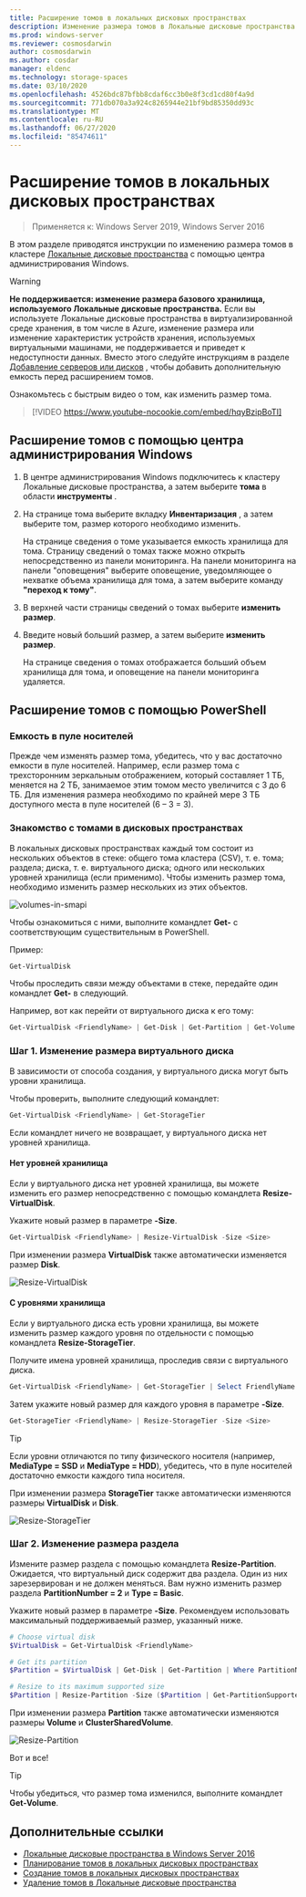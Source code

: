 ```yaml
---
title: Расширение томов в локальных дисковых пространствах
description: Изменение размера томов в Локальные дисковые пространства с помощью Windows Admin Center и PowerShell.
ms.prod: windows-server
ms.reviewer: cosmosdarwin
author: cosmosdarwin
ms.author: cosdar
manager: eldenc
ms.technology: storage-spaces
ms.date: 03/10/2020
ms.openlocfilehash: 4526bdc87bfbb8cdaf6cc3b0e8f3cd1cd80f4a9d
ms.sourcegitcommit: 771db070a3a924c8265944e21bf9bd85350dd93c
ms.translationtype: MT
ms.contentlocale: ru-RU
ms.lasthandoff: 06/27/2020
ms.locfileid: "85474611"
---
```

# <a name="extending-volumes-in-storage-spaces-direct"></a>Расширение томов в локальных дисковых пространствах
> Применяется к: Windows Server 2019, Windows Server 2016

В этом разделе приводятся инструкции по изменению размера томов в кластере [Локальные дисковые пространства](storage-spaces-direct-overview.md) с помощью центра администрирования Windows.

> [!WARNING]
> **Не поддерживается: изменение размера базового хранилища, используемого Локальные дисковые пространства.** Если вы используете Локальные дисковые пространства в виртуализированной среде хранения, в том числе в Azure, изменение размера или изменение характеристик устройств хранения, используемых виртуальными машинами, не поддерживается и приведет к недоступности данных. Вместо этого следуйте инструкциям в разделе [Добавление серверов или дисков](add-nodes.md) , чтобы добавить дополнительную емкость перед расширением томов.

Ознакомьтесь с быстрым видео о том, как изменить размер тома.

> [!VIDEO https://www.youtube-nocookie.com/embed/hqyBzipBoTI]

## <a name="extending-volumes-using-windows-admin-center"></a>Расширение томов с помощью центра администрирования Windows

1. В центре администрирования Windows подключитесь к кластеру Локальные дисковые пространства, а затем выберите **тома** в области **инструменты** .
2. На странице тома выберите вкладку **Инвентаризация** , а затем выберите том, размер которого необходимо изменить.

    На странице сведения о томе указывается емкость хранилища для тома. Страницу сведений о томах также можно открыть непосредственно из панели мониторинга. На панели мониторинга на панели "оповещения" выберите оповещение, уведомляющее о нехватке объема хранилища для тома, а затем выберите команду **"переход к тому"**.

4. В верхней части страницы сведений о томах выберите **изменить размер**.
5. Введите новый больший размер, а затем выберите **изменить размер**.

    На странице сведения о томах отображается больший объем хранилища для тома, и оповещение на панели мониторинга удаляется.

## <a name="extending-volumes-using-powershell"></a>Расширение томов с помощью PowerShell

### <a name="capacity-in-the-storage-pool"></a>Емкость в пуле носителей

Прежде чем изменять размер тома, убедитесь, что у вас достаточно емкости в пуле носителей. Например, если размер тома с трехсторонним зеркальным отображением, который составляет 1 ТБ, меняется на 2 ТБ, занимаемое этим томом место увеличится с 3 до 6 ТБ. Для изменения размера необходимо по крайней мере 3 ТБ доступного места в пуле носителей (6 – 3 = 3).

### <a name="familiarity-with-volumes-in-storage-spaces"></a>Знакомство с томами в дисковых пространствах

В локальных дисковых пространствах каждый том состоит из нескольких объектов в стеке: общего тома кластера (CSV), т. е. тома; раздела; диска, т. е. виртуального диска; одного или нескольких уровней хранилища (если применимо). Чтобы изменить размер тома, необходимо изменить размер нескольких из этих объектов.

![volumes-in-smapi](media/resize-volumes/volumes-in-smapi.png)

Чтобы ознакомиться с ними, выполните командлет **Get-** с соответствующим существительным в PowerShell.

Пример:

```PowerShell
Get-VirtualDisk
```

Чтобы проследить связи между объектами в стеке, передайте один командлет **Get-** в следующий.

Например, вот как перейти от виртуального диска к его тому:

```PowerShell
Get-VirtualDisk <FriendlyName> | Get-Disk | Get-Partition | Get-Volume
```

### <a name="step-1--resize-the-virtual-disk"></a>Шаг 1. Изменение размера виртуального диска

В зависимости от способа создания, у виртуального диска могут быть уровни хранилища.

Чтобы проверить, выполните следующий командлет:

```PowerShell
Get-VirtualDisk <FriendlyName> | Get-StorageTier
```

Если командлет ничего не возвращает, у виртуального диска нет уровней хранилища.

#### <a name="no-storage-tiers"></a>Нет уровней хранилища

Если у виртуального диска нет уровней хранилища, вы можете изменить его размер непосредственно с помощью командлета **Resize-VirtualDisk**.

Укажите новый размер в параметре **-Size**.

```PowerShell
Get-VirtualDisk <FriendlyName> | Resize-VirtualDisk -Size <Size>
```

При изменении размера **VirtualDisk** также автоматически изменяется размер **Disk**.

![Resize-VirtualDisk](media/resize-volumes/Resize-VirtualDisk.gif)

#### <a name="with-storage-tiers"></a>С уровнями хранилища

Если у виртуального диска есть уровни хранилища, вы можете изменить размер каждого уровня по отдельности с помощью командлета **Resize-StorageTier**.

Получите имена уровней хранилища, проследив связи с виртуального диска.

```PowerShell
Get-VirtualDisk <FriendlyName> | Get-StorageTier | Select FriendlyName
```

Затем укажите новый размер для каждого уровня в параметре **-Size**.

```PowerShell
Get-StorageTier <FriendlyName> | Resize-StorageTier -Size <Size>
```

> [!TIP]
> Если уровни отличаются по типу физического носителя (например, **MediaType = SSD** и **MediaType = HDD**), убедитесь, что в пуле носителей достаточно емкости каждого типа носителя.

При изменении размера **StorageTier** также автоматически изменяются размеры **VirtualDisk** и **Disk**.

![Resize-StorageTier](media/resize-volumes/Resize-StorageTier.gif)

### <a name="step-2--resize-the-partition"></a>Шаг 2. Изменение размера раздела

Измените размер раздела с помощью командлета **Resize-Partition**. Ожидается, что виртуальный диск содержит два раздела. Один из них зарезервирован и не должен меняться. Вам нужно изменить размер раздела **PartitionNumber = 2** и **Type = Basic**.

Укажите новый размер в параметре **-Size**. Рекомендуем использовать максимальный поддерживаемый размер, указанный ниже.

```PowerShell
# Choose virtual disk
$VirtualDisk = Get-VirtualDisk <FriendlyName>

# Get its partition
$Partition = $VirtualDisk | Get-Disk | Get-Partition | Where PartitionNumber -Eq 2

# Resize to its maximum supported size
$Partition | Resize-Partition -Size ($Partition | Get-PartitionSupportedSize).SizeMax
```

При изменении размера **Partition** также автоматически изменяются размеры **Volume** и **ClusterSharedVolume**.

![Resize-Partition](media/resize-volumes/Resize-Partition.gif)

Вот и все!

> [!TIP]
> Чтобы убедиться, что размер тома изменился, выполните командлет **Get-Volume**.

## <a name="additional-references"></a>Дополнительные ссылки

- [Локальные дисковые пространства в Windows Server 2016](storage-spaces-direct-overview.md)
- [Планирование томов в локальных дисковых пространствах](plan-volumes.md)
- [Создание томов в локальных дисковых пространствах](create-volumes.md)
- [Удаление томов в Локальные дисковые пространства](delete-volumes.md)
